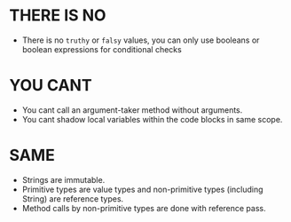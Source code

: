 # THERE IS NO
- There is no `truthy` or `falsy` values, you can only use booleans or boolean expressions for conditional checks

# YOU CANT
- You cant call an argument-taker method without arguments.
- You cant shadow local variables within the code blocks in same scope.

# SAME
- Strings are immutable.
- Primitive types are value types and non-primitive types (including String) are reference types.
- Method calls by non-primitive types are done with reference pass.